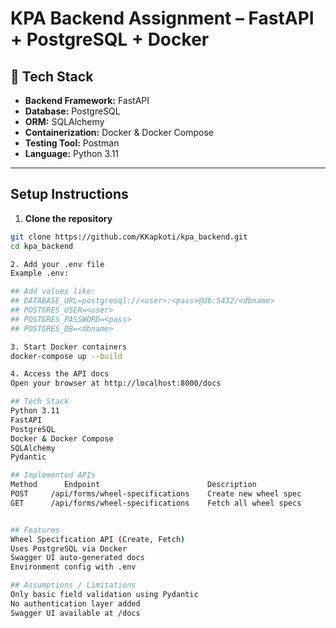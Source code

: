 # KPA Backend Assignment – FastAPI + PostgreSQL + Docker

## 🔧 Tech Stack
- **Backend Framework:** FastAPI
- **Database:** PostgreSQL
- **ORM:** SQLAlchemy
- **Containerization:** Docker & Docker Compose
- **Testing Tool:** Postman
- **Language:** Python 3.11

---

## Setup Instructions

1. **Clone the repository**
```bash
git clone https://github.com/KKapkoti/kpa_backend.git
cd kpa_backend

2. Add your .env file
Example .env:

## Add values like:
## DATABASE_URL=postgresql://<user>:<pass>@db:5432/<dbname>
## POSTGRES_USER=<user>
## POSTGRES_PASSWORD=<pass>
## POSTGRES_DB=<dbname>

3. Start Docker containers
docker-compose up --build

4. Access the API docs
Open your browser at http://localhost:8000/docs

## Tech Stack
Python 3.11
FastAPI
PostgreSQL
Docker & Docker Compose
SQLAlchemy
Pydantic

## Implemented APIs
Method	    Endpoint	                    Description
POST     /api/forms/wheel-specifications	Create new wheel spec
GET	     /api/forms/wheel-specifications	Fetch all wheel specs


## Features
Wheel Specification API (Create, Fetch)
Uses PostgreSQL via Docker
Swagger UI auto-generated docs
Environment config with .env

## Assumptions / Limitations
Only basic field validation using Pydantic
No authentication layer added
Swagger UI available at /docs
